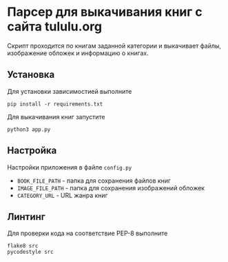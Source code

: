 # Парсер для выкачивания книг с сайта tululu.org

Скрипт проходится по книгам заданной категории и выкачивает файлы, изображение обложек и информацию о книгах.

## Установка
Для установки зависимостией выполните
```shell script
pip install -r requirements.txt
```

Для выкачивания книг запустите
```shell script
python3 app.py
```

## Настройка
Настройки приложения в файле `config.py`
 - `BOOK_FILE_PATH` - папка для сохранения файлов книг
 - `IMAGE_FILE_PATH` - папка для сохранения изображений обложек
 - `CATEGORY_URL` - URL жанра книг


## Линтинг
Для проверки кода на соответствие PEP-8 выполните
```shell script
flake8 src
pycodestyle src
```
